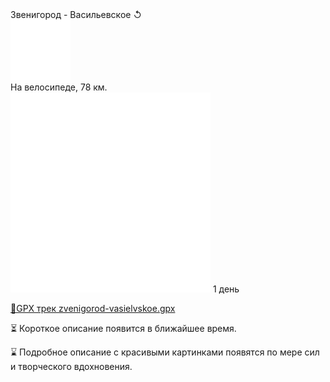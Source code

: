 
<link rel="stylesheet" href="../assets-custom/css/style-markdown.css">
<div class="cover-container" style="background-image: url('vailevksoe-most-1600.jpg');">
	<div class="cover-text">
		<div class="cover-title">
            Звенигород - Васильевское &#x21BA;
        </div>
		<div class="cover-description">
			<div class="packages-location">
                <img loading="lazy" src="../assets-custom/icon-bike.png" alt="" class="cover-icon">
                <div class="h4-default regular">На велосипеде, 78 км.</div>
            </div>
            <div>
                <img class="cover-icon" loading="lazy" src="../assets-custom/icon-time.png" alt=""  />
                <span>1 день</span>
            </div>
		</div>
	</div>
</div>

<div id="map"></div>

[📍GPX трек zvenigorod-vasielvskoe.gpx](zvenigorod-vasielvskoe.gpx)



⏳ Короткое описание появится в ближайшее время.

⌛ Подробное описание с красивыми картинками появятся по мере сил и творческого вдохновения.






<script src="https://api.mapbox.com/mapbox-gl-js/v2.14.1/mapbox-gl.js"></script>

<script src="../assets-custom/js/gpx2mapbox.js"></script>

<script>initializeGPXMap({gpxFilePath: 'zvenigorod-vasielvskoe.gpx'});</script>
